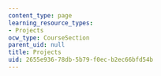 ```yaml
---
content_type: page
learning_resource_types:
- Projects
ocw_type: CourseSection
parent_uid: null
title: Projects
uid: 2655e936-78db-5b79-f0ec-b2ec66bfd54b
---
```

